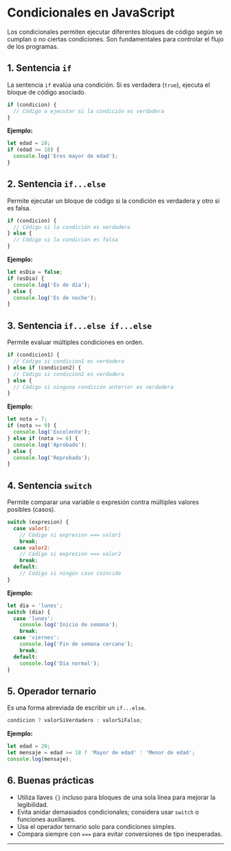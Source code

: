 # Condicionales en JavaScript

Los condicionales permiten ejecutar diferentes bloques de código según se cumplan o no ciertas condiciones. Son fundamentales para controlar el flujo de los programas.

## 1. Sentencia `if`
La sentencia `if` evalúa una condición. Si es verdadera (`true`), ejecuta el bloque de código asociado.

```js
if (condicion) {
  // Código a ejecutar si la condición es verdadera
}
```

**Ejemplo:**
```js
let edad = 18;
if (edad >= 18) {
  console.log('Eres mayor de edad');
}
```

## 2. Sentencia `if...else`
Permite ejecutar un bloque de código si la condición es verdadera y otro si es falsa.

```js
if (condicion) {
  // Código si la condición es verdadera
} else {
  // Código si la condición es falsa
}
```

**Ejemplo:**
```js
let esDia = false;
if (esDia) {
  console.log('Es de día');
} else {
  console.log('Es de noche');
}
```

## 3. Sentencia `if...else if...else`
Permite evaluar múltiples condiciones en orden.

```js
if (condicion1) {
  // Código si condicion1 es verdadera
} else if (condicion2) {
  // Código si condicion2 es verdadera
} else {
  // Código si ninguna condición anterior es verdadera
}
```

**Ejemplo:**
```js
let nota = 7;
if (nota >= 9) {
  console.log('Excelente');
} else if (nota >= 6) {
  console.log('Aprobado');
} else {
  console.log('Reprobado');
}
```

## 4. Sentencia `switch`
Permite comparar una variable o expresión contra múltiples valores posibles (casos).

```js
switch (expresion) {
  case valor1:
    // Código si expresion === valor1
    break;
  case valor2:
    // Código si expresion === valor2
    break;
  default:
    // Código si ningún caso coincide
}
```

**Ejemplo:**
```js
let dia = 'lunes';
switch (dia) {
  case 'lunes':
    console.log('Inicio de semana');
    break;
  case 'viernes':
    console.log('Fin de semana cercano');
    break;
  default:
    console.log('Día normal');
}
```

## 5. Operador ternario
Es una forma abreviada de escribir un `if...else`.

```js
condicion ? valorSiVerdadero : valorSiFalso;
```

**Ejemplo:**
```js
let edad = 20;
let mensaje = edad >= 18 ? 'Mayor de edad' : 'Menor de edad';
console.log(mensaje);
```

## 6. Buenas prácticas
- Utiliza llaves `{}` incluso para bloques de una sola línea para mejorar la legibilidad.
- Evita anidar demasiados condicionales; considera usar `switch` o funciones auxiliares.
- Usa el operador ternario solo para condiciones simples.
- Compara siempre con `===` para evitar conversiones de tipo inesperadas.

---

